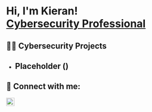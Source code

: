 <h1>Hi, I'm Kieran! <br/><a href="https://www.linkedin.com/in/kieranjessup/">Cybersecurity Professional</a></h1>

<h2>👨‍💻 Cybersecurity Projects</h2>

- <b>Placeholder ()</b>
  - 

<h2> 🤳 Connect with me:</h2>

[<img align="left" alt="JoshMadakor | LinkedIn" width="22px" src="https://cdn.jsdelivr.net/npm/simple-icons@v3/icons/linkedin.svg" />][linkedin]

[linkedin]: https://www.linkedin.com/in/kieranjessup/


